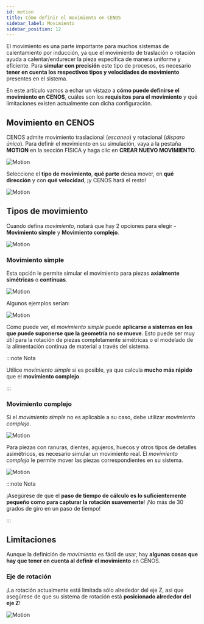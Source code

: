 ```yaml
---
id: motion
title: Cómo definir el movimiento en CENOS
sidebar_label: Movimiento
sidebar_position: 12
---
```


El movimiento es una parte importante para muchos sistemas de calentamiento por inducción, ya que el movimiento de traslación o rotación ayuda a calentar/endurecer la pieza específica de manera uniforme y eficiente. Para **simular con precisión** este tipo de procesos, es necesario **tener en cuenta los respectivos tipos y velocidades de movimiento** presentes en el sistema.

En este artículo vamos a echar un vistazo a **cómo puede definirse el movimiento en CENOS**, cuáles son los **requisitos para el movimiento** y qué limitaciones existen actualmente con dicha configuración.

## Movimiento en CENOS

CENOS admite movimiento traslacional (*escaneo*) y rotacional (*disparo único*). Para definir el movimiento en su simulación, vaya a la pestaña **MOTION** en la sección FÍSICA y haga clic en **CREAR NUEVO MOVIMIENTO**.

<p align="center">

![Motion](assets/motion/1.png)

</p>

Seleccione el **tipo de movimiento**, **qué parte** desea mover, en **qué dirección** y con **qué velocidad**, ¡y CENOS hará el resto!

<p align="center">

![Motion](assets/motion/2.png)

</p>

## Tipos de movimiento

Cuando defina *movimiento*, notará que hay 2 opciones para elegir - **Movimiento simple** y **Movimiento complejo**.

<p align="center">

![Motion](assets/motion/3.png)

</p>

### Movimiento simple

Esta opción le permite simular el movimiento para piezas **axialmente simétricas** o **continuas**.

<p align="center">

![Motion](assets/motion/4.png)

</p>

Algunos ejemplos serían:

<p align="center">

![Motion](assets/motion/sm.gif)

</p>

Como puede ver, el *movimiento simple* puede **aplicarse a sistemas en los que puede suponerse que la geometría no se mueve**. Esto puede ser muy útil para la rotación de piezas completamente simétricas o el modelado de la alimentación continua de material a través del sistema.

:::note Nota

Utilice *movimiento simple* si es posible, ya que calcula **mucho más rápido** que el **movimiento complejo**.

:::

### Movimiento complejo

Si el *movimiento simple* no es aplicable a su caso, debe utilizar *movimiento complejo*.

<p align="center">

![Motion](assets/motion/5.png)

</p>

Para piezas con ranuras, dientes, agujeros, huecos y otros tipos de detalles asimétricos, es necesario simular un movimiento real. El *movimiento complejo* le permite mover las piezas correspondientes en su sistema.

<p align="center">

![Motion](assets/motion/cm.gif)

</p>

:::note Nota

¡Asegúrese de que el **paso de tiempo de cálculo es lo suficientemente pequeño como para capturar la rotación suavemente**! ¡No más de 30 grados de giro en un paso de tiempo!

:::

## Limitaciones

Aunque la definición de *movimiento* es fácil de usar, hay **algunas cosas que hay que tener en cuenta al definir el movimiento** en CENOS.

### Eje de rotación

¡La rotación actualmente está limitada sólo alrededor del eje Z, así que asegúrese de que su sistema de rotación está **posicionado alrededor del eje Z**!

<p align="center">

![Motion](assets/motion/7.png)

</p>
